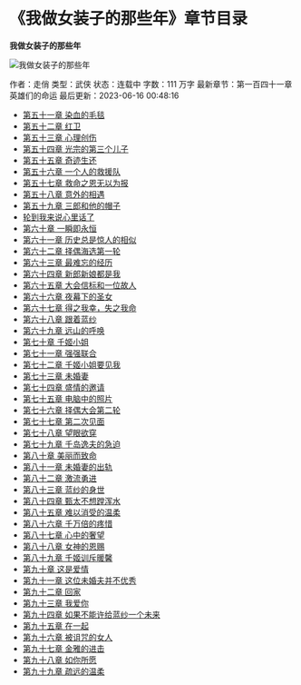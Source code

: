 # 《我做女装子的那些年》章节目录

**我做女装子的那些年**

![我做女装子的那些年](https://img.shuhaige.net/78640/3449.jpg)

作者：走俏
类型：武侠
状态：连载中
字数：111 万字
最新章节：第一百四十一章 英雄们的命运
最后更新：2023-06-16 00:48:16

- [第五十一章 染血的毛毯](/78640/1466448.html)
- [第五十二章 红卫](/78640/1467989.html)
- [第五十三章 心理创伤](/78640/1467990.html)
- [第五十四章 光宗的第三个儿子](/78640/1467991.html)
- [第五十五章 奇迹生还](/78640/1469207.html)
- [第五十六章 一个人的救援队](/78640/1470389.html)
- [第五十七章 救命之恩无以为报](/78640/1472165.html)
- [第五十八章 意外的相遇](/78640/1476438.html)
- [第五十九章 三郎和他的帽子](/78640/1476439.html)
- [轮到我来说心里话了](/78640/1568574.html)
- [第六十章 一瞬即永恒](/78640/1568575.html)
- [第六十一章 历史总是惊人的相似](/78640/1568576.html)
- [第六十二章 择偶海选第一轮](/78640/1568577.html)
- [第六十三章 最难忘的经历](/78640/1568578.html)
- [第六十四章 新郎新娘都是我](/78640/1568579.html)
- [第六十五章 大会信标和一位故人](/78640/1568580.html)
- [第六十六章 夜幕下的圣女](/78640/1568581.html)
- [第六十七章 得之我幸，失之我命](/78640/1568582.html)
- [第六十八章 跟着蓝纱](/78640/1568583.html)
- [第六十九章 远山的呼唤](/78640/1568584.html)
- [第七十章 千姬小姐](/78640/1568585.html)
- [第七十一章 强强联合](/78640/1568586.html)
- [第七十二章 千姬小姐要见我](/78640/1568587.html)
- [第七十三章 未婚妻](/78640/1568588.html)
- [第七十四章 盛情的邀请](/78640/1568589.html)
- [第七十五章 电脑中的照片](/78640/1568590.html)
- [第七十六章 择偶大会第二轮](/78640/1568591.html)
- [第七十七章 第二次见面](/78640/1568592.html)
- [第七十八章 望眼欲穿](/78640/1568593.html)
- [第七十九章 千岛逸夫的急迫](/78640/1568594.html)
- [第八十章 美丽而致命](/78640/1568595.html)
- [第八十一章 未婚妻的出轨](/78640/1568596.html)
- [第八十二章 激流勇进](/78640/1568597.html)
- [第八十三章 蓝纱的身世](/78640/1568598.html)
- [第八十四章 甄太不想蹚浑水](/78640/1568599.html)
- [第八十五章 难以消受的温柔](/78640/1568600.html)
- [第八十六章 千万倍的疼惜](/78640/1568601.html)
- [第八十七章 心中的奢望](/78640/1568602.html)
- [第八十八章 女神的恩赐](/78640/1568603.html)
- [第八十九章 千姬训斥暖馨](/78640/1568604.html)
- [第九十章 这是爱情](/78640/1568605.html)
- [第九十一章 这位未婚夫并不优秀](/78640/1568606.html)
- [第九十二章 回家](/78640/1568607.html)
- [第九十三章 我爱你](/78640/1568608.html)
- [第九十四章 如果不能许给蓝纱一个未来](/78640/1568609.html)
- [第九十五章 在一起](/78640/1568610.html)
- [第九十六章 被诅咒的女人](/78640/1568611.html)
- [第九十七章 金雅的进击](/78640/1568612.html)
- [第九十八章 如你所愿](/78640/1568613.html)
- [第九十九章 疏远的温柔](/78640/1568614.html)
